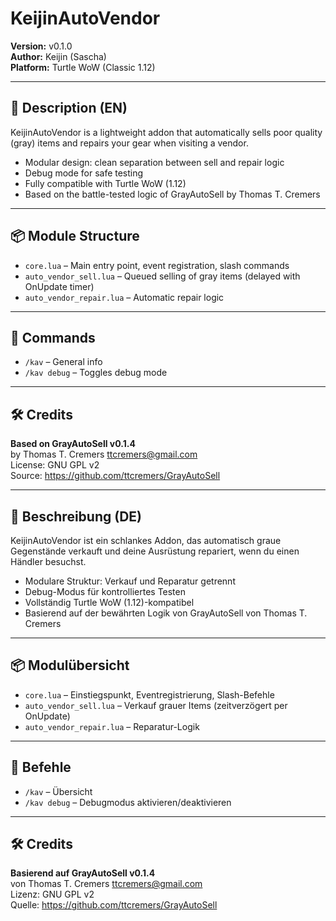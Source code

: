 # KeijinAutoVendor

**Version:** v0.1.0  
**Author:** Keijin (Sascha)  
**Platform:** Turtle WoW (Classic 1.12)

---

## 📌 Description (EN)
KeijinAutoVendor is a lightweight addon that automatically sells poor quality (gray) items and repairs your gear when visiting a vendor.

- Modular design: clean separation between sell and repair logic
- Debug mode for safe testing
- Fully compatible with Turtle WoW (1.12)
- Based on the battle-tested logic of GrayAutoSell by Thomas T. Cremers

---

## 📦 Module Structure
- `core.lua` – Main entry point, event registration, slash commands
- `auto_vendor_sell.lua` – Queued selling of gray items (delayed with OnUpdate timer)
- `auto_vendor_repair.lua` – Automatic repair logic

---

## 💬 Commands
- `/kav` – General info
- `/kav debug` – Toggles debug mode

---

## 🛠 Credits
**Based on GrayAutoSell v0.1.4**  
by Thomas T. Cremers <ttcremers@gmail.com>  
License: GNU GPL v2  
Source: https://github.com/ttcremers/GrayAutoSell

---

## 📌 Beschreibung (DE)
KeijinAutoVendor ist ein schlankes Addon, das automatisch graue Gegenstände verkauft und deine Ausrüstung repariert, wenn du einen Händler besuchst.

- Modulare Struktur: Verkauf und Reparatur getrennt
- Debug-Modus für kontrolliertes Testen
- Vollständig Turtle WoW (1.12)-kompatibel
- Basierend auf der bewährten Logik von GrayAutoSell von Thomas T. Cremers

---

## 📦 Modulübersicht
- `core.lua` – Einstiegspunkt, Eventregistrierung, Slash-Befehle
- `auto_vendor_sell.lua` – Verkauf grauer Items (zeitverzögert per OnUpdate)
- `auto_vendor_repair.lua` – Reparatur-Logik

---

## 💬 Befehle
- `/kav` – Übersicht
- `/kav debug` – Debugmodus aktivieren/deaktivieren

---

## 🛠 Credits
**Basierend auf GrayAutoSell v0.1.4**  
von Thomas T. Cremers <ttcremers@gmail.com>  
Lizenz: GNU GPL v2  
Quelle: https://github.com/ttcremers/GrayAutoSell
